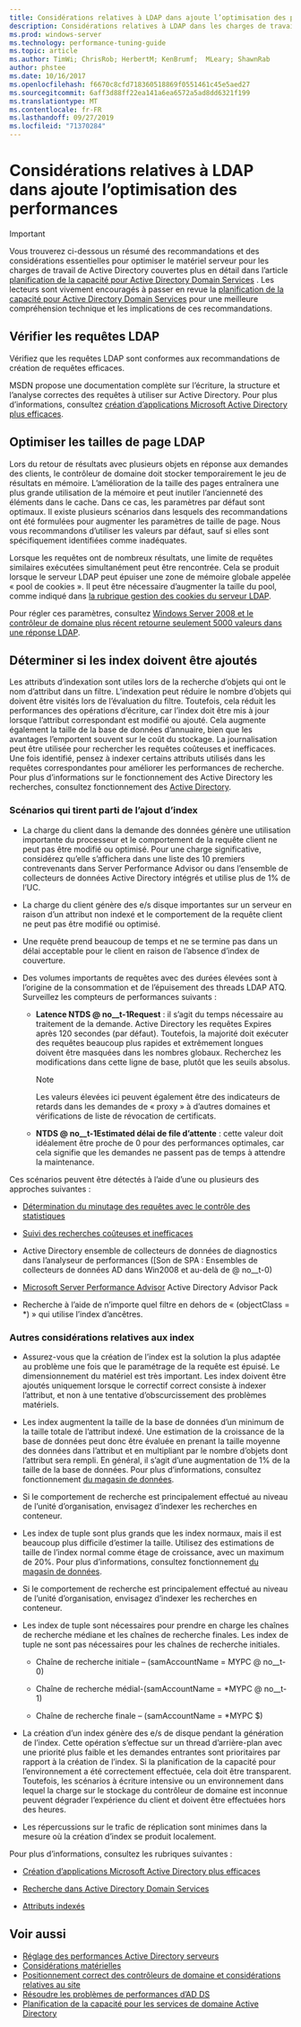 ```yaml
---
title: Considérations relatives à LDAP dans ajoute l’optimisation des performances
description: Considérations relatives à LDAP dans les charges de travail Active Directory
ms.prod: windows-server
ms.technology: performance-tuning-guide
ms.topic: article
ms.author: TimWi; ChrisRob; HerbertM; KenBrumf;  MLeary; ShawnRab
author: phstee
ms.date: 10/16/2017
ms.openlocfilehash: f6670c8cfd718360518869f0551461c45e5aed27
ms.sourcegitcommit: 6aff3d88ff22ea141a6ea6572a5ad8dd6321f199
ms.translationtype: MT
ms.contentlocale: fr-FR
ms.lasthandoff: 09/27/2019
ms.locfileid: "71370284"
---
```

# <a name="ldap-considerations-in-adds-performance-tuning"></a>Considérations relatives à LDAP dans ajoute l’optimisation des performances

> [!IMPORTANT]
> Vous trouverez ci-dessous un résumé des recommandations et des considérations essentielles pour optimiser le matériel serveur pour les charges de travail de Active Directory couvertes plus en détail dans l’article [planification de la capacité pour Active Directory Domain Services](https://go.microsoft.com/fwlink/?LinkId=324566) . Les lecteurs sont vivement encouragés à passer en revue la [planification de la capacité pour Active Directory Domain Services](https://go.microsoft.com/fwlink/?LinkId=324566) pour une meilleure compréhension technique et les implications de ces recommandations.

## <a name="verify-ldap-queries"></a>Vérifier les requêtes LDAP

Vérifiez que les requêtes LDAP sont conformes aux recommandations de création de requêtes efficaces.

MSDN propose une documentation complète sur l’écriture, la structure et l’analyse correctes des requêtes à utiliser sur Active Directory. Pour plus d’informations, consultez [création d’applications Microsoft Active Directory plus efficaces](https://msdn.microsoft.com/library/ms808539.aspx).

## <a name="optimize-ldap-page-sizes"></a>Optimiser les tailles de page LDAP

Lors du retour de résultats avec plusieurs objets en réponse aux demandes des clients, le contrôleur de domaine doit stocker temporairement le jeu de résultats en mémoire. L’amélioration de la taille des pages entraînera une plus grande utilisation de la mémoire et peut inutiler l’ancienneté des éléments dans le cache. Dans ce cas, les paramètres par défaut sont optimaux. Il existe plusieurs scénarios dans lesquels des recommandations ont été formulées pour augmenter les paramètres de taille de page. Nous vous recommandons d’utiliser les valeurs par défaut, sauf si elles sont spécifiquement identifiées comme inadéquates.

Lorsque les requêtes ont de nombreux résultats, une limite de requêtes similaires exécutées simultanément peut être rencontrée.  Cela se produit lorsque le serveur LDAP peut épuiser une zone de mémoire globale appelée « pool de cookies ».  Il peut être nécessaire d’augmenter la taille du pool, comme indiqué dans [la rubrique gestion des cookies du serveur LDAP](https://technet.microsoft.com/windows-server-docs/identity/ad-ds/manage/how-ldap-server-cookies-are-handled).

Pour régler ces paramètres, consultez [Windows Server 2008 et le contrôleur de domaine plus récent retourne seulement 5000 valeurs dans une réponse LDAP](https://support.microsoft.com/kb/2009267).

## <a name="determine-whether-to-add-indices"></a>Déterminer si les index doivent être ajoutés

Les attributs d’indexation sont utiles lors de la recherche d’objets qui ont le nom d’attribut dans un filtre. L’indexation peut réduire le nombre d’objets qui doivent être visités lors de l’évaluation du filtre. Toutefois, cela réduit les performances des opérations d’écriture, car l’index doit être mis à jour lorsque l’attribut correspondant est modifié ou ajouté. Cela augmente également la taille de la base de données d’annuaire, bien que les avantages l’emportent souvent sur le coût du stockage. La journalisation peut être utilisée pour rechercher les requêtes coûteuses et inefficaces. Une fois identifié, pensez à indexer certains attributs utilisés dans les requêtes correspondantes pour améliorer les performances de recherche. Pour plus d’informations sur le fonctionnement des Active Directory les recherches, consultez fonctionnement des [Active Directory](https://technet.microsoft.com/library/cc755809.aspx).

### <a name="scenarios-that-benefit-in-adding-indices"></a>Scénarios qui tirent parti de l’ajout d’index

-   La charge du client dans la demande des données génère une utilisation importante du processeur et le comportement de la requête client ne peut pas être modifié ou optimisé. Pour une charge significative, considérez qu’elle s’affichera dans une liste des 10 premiers contrevenants dans Server Performance Advisor ou dans l’ensemble de collecteurs de données Active Directory intégrés et utilise plus de 1% de l’UC.

-   La charge du client génère des e/s disque importantes sur un serveur en raison d’un attribut non indexé et le comportement de la requête client ne peut pas être modifié ou optimisé.

-   Une requête prend beaucoup de temps et ne se termine pas dans un délai acceptable pour le client en raison de l’absence d’index de couverture.

- Des volumes importants de requêtes avec des durées élevées sont à l’origine de la consommation et de l’épuisement des threads LDAP ATQ. Surveillez les compteurs de performances suivants :

    - **Latence NTDS @ no__t-1Request** : il s’agit du temps nécessaire au traitement de la demande. Active Directory les requêtes Expires après 120 secondes (par défaut). Toutefois, la majorité doit exécuter des requêtes beaucoup plus rapides et extrêmement longues doivent être masquées dans les nombres globaux. Recherchez les modifications dans cette ligne de base, plutôt que les seuils absolus.

        > [!NOTE]
        > Les valeurs élevées ici peuvent également être des indicateurs de retards dans les demandes de « proxy » à d’autres domaines et vérifications de liste de révocation de certificats.

    - **NTDS @ no__t-1Estimated délai de file d’attente** : cette valeur doit idéalement être proche de 0 pour des performances optimales, car cela signifie que les demandes ne passent pas de temps à attendre la maintenance.

Ces scénarios peuvent être détectés à l’aide d’une ou plusieurs des approches suivantes :

-   [Détermination du minutage des requêtes avec le contrôle des statistiques](https://msdn.microsoft.com/library/ms808539.aspx)

-   [Suivi des recherches coûteuses et inefficaces](https://msdn.microsoft.com/library/ms808539.aspx)

-   Active Directory ensemble de collecteurs de données de diagnostics dans l’analyseur de performances ([Son de SPA : Ensembles de collecteurs de données AD dans Win2008 et au-delà de @ no__t-0)

-   [Microsoft Server Performance Advisor](../../../server-performance-advisor/microsoft-server-performance-advisor.md) Active Directory Advisor Pack

-   Recherche à l’aide de n’importe quel filtre en dehors de « (objectClass = \*) » qui utilise l’index d’ancêtres.

### <a name="other-index-considerations"></a>Autres considérations relatives aux index

-   Assurez-vous que la création de l’index est la solution la plus adaptée au problème une fois que le paramétrage de la requête est épuisé. Le dimensionnement du matériel est très important. Les index doivent être ajoutés uniquement lorsque le correctif correct consiste à indexer l’attribut, et non à une tentative d’obscurcissement des problèmes matériels.

-   Les index augmentent la taille de la base de données d’un minimum de la taille totale de l’attribut indexé. Une estimation de la croissance de la base de données peut donc être évaluée en prenant la taille moyenne des données dans l’attribut et en multipliant par le nombre d’objets dont l’attribut sera rempli. En général, il s’agit d’une augmentation de 1% de la taille de la base de données. Pour plus d’informations, consultez fonctionnement [du magasin de données](https://technet.microsoft.com/library/cc772829.aspx).

-   Si le comportement de recherche est principalement effectué au niveau de l’unité d’organisation, envisagez d’indexer les recherches en conteneur.

-   Les index de tuple sont plus grands que les index normaux, mais il est beaucoup plus difficile d’estimer la taille. Utilisez des estimations de taille de l’index normal comme étage de croissance, avec un maximum de 20%. Pour plus d’informations, consultez fonctionnement [du magasin de données](https://technet.microsoft.com/library/cc772829.aspx).

-   Si le comportement de recherche est principalement effectué au niveau de l’unité d’organisation, envisagez d’indexer les recherches en conteneur.

-   Les index de tuple sont nécessaires pour prendre en charge les chaînes de recherche médiane et les chaînes de recherche finales. Les index de tuple ne sont pas nécessaires pour les chaînes de recherche initiales.

    -   Chaîne de recherche initiale – (samAccountName = MYPC @ no__t-0)

    -   Chaîne de recherche médial-(samAccountName = \*MYPC @ no__t-1)

    -   Chaîne de recherche finale – (samAccountName = \*MYPC $)

-   La création d’un index génère des e/s de disque pendant la génération de l’index. Cette opération s’effectue sur un thread d’arrière-plan avec une priorité plus faible et les demandes entrantes sont prioritaires par rapport à la création de l’index. Si la planification de la capacité pour l’environnement a été correctement effectuée, cela doit être transparent. Toutefois, les scénarios à écriture intensive ou un environnement dans lequel la charge sur le stockage du contrôleur de domaine est inconnue peuvent dégrader l’expérience du client et doivent être effectuées hors des heures.

-   Les répercussions sur le trafic de réplication sont minimes dans la mesure où la création d’index se produit localement.

Pour plus d’informations, consultez les rubriques suivantes :

-   [Création d’applications Microsoft Active Directory plus efficaces](https://msdn.microsoft.com/library/ms808539.aspx)

-   [Recherche dans Active Directory Domain Services](https://msdn.microsoft.com/library/aa746427.aspx)

-   [Attributs indexés](https://msdn.microsoft.com/library/windows/desktop/ms677112.aspx)

## <a name="see-also"></a>Voir aussi

- [Réglage des performances Active Directory serveurs](index.md)
- [Considérations matérielles](hardware-considerations.md)
- [Positionnement correct des contrôleurs de domaine et considérations relatives au site](site-definition-considerations.md)
- [Résoudre les problèmes de performances d’AD DS](troubleshoot.md) 
- [Planification de la capacité pour les services de domaine Active Directory](https://go.microsoft.com/fwlink/?LinkId=324566)
